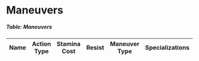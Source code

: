 # Maneuvers

##### Table: Maneuvers
| Name | Action<br/>Type | Stamina<br/>Cost | Resist | Maneuver<br/>Type | Specializations | Genres |
|:-|:-:|:-:|:-:|:-:|:-|:-|